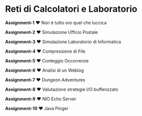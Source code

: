# Reti di Calcolatori e Laboratorio
**Assignment-1** ❤️ Non è tutto oro quel che luccica

**Assignment-2** ❤️ Simulazione Ufficio Postale

**Assignment-3** ❤️ Simulazione Laboratorio di Informatica

**Assignment-4** ❤️ Compressione di File

**Assignment-5** ❤️ Conteggio Occorrenze

**Assignment-6** ❤️ Analisi di un Weblog

**Assignment-7** ❤️ Dungeon Adventures

**Assignment-8**  ❤️ Valutazione strategie I/O bufferizzato

**Assignment-9**  ❤️ NIO Echo Server

**Assignment-10** ❤️ Java Pinger
